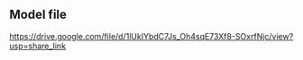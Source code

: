 ## Model file
https://drive.google.com/file/d/1lUkIYbdC7Js_Oh4sqE73Xf8-SOxrfNjc/view?usp=share_link
